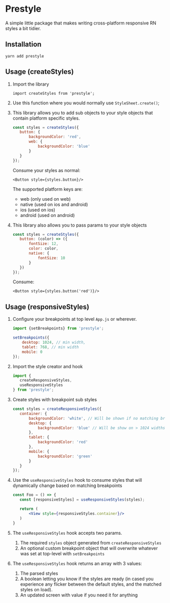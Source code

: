 # Prestyle
A simple little package that makes writing cross-platform responsive RN styles a bit tidier.


## Installation
`yarn add prestyle`

## Usage (createStyles)

1. Import the library

    `import createStyles from 'prestyle';`

2. Use this function where you would normally use `StyleSheet.create()`;

3. This library allows you to add sub objects to your style objects that contain platform specific styles.

    ```jsx harmony
    const styles = createStyles({
       button: {
           backgroundColor: 'red',
           web: {
               backgroundColor: 'blue'
           }   
       }
   });
    ```
   
   Consume your styles as normal:
   
   `<Button style={styles.button}/>`
   
   The supported platform keys are:
    - web (only used on web)
    - native (used on ios and android)
    - ios (used on ios)
    - android (used on android)
    
4. This library also allows you to pass params to your style objects

    ```jsx harmony
   const styles = createStyles({
       button: (color) => ({
           fontSize: 12,
           color: color,
           native: {
               fontSize: 10
           }
       })
    });
    ```
   
   Consume:
   
   `<Button style={styles.button('red')}/>`
   
## Usage (responsiveStyles)

1. Configure your breakpoints at top level `App.js` or wherever.
    
   ```jsx harmony
   import {setBreakpoints} from 'prestyle';
   
   setBreakpoints({
       desktop: 1024, // min width,
       tablet: 768, // min width
       mobile: 0
   });
    ```
2. Import the style creator and hook

    ```jsx harmony
   import {
       createResponsiveStyles, 
       useResponsiveStyles
   } from 'prestyle';
    ```
   
3. Create styles with breakpoint sub styles

    ```jsx harmony
    const styles = createResponsiveStyles({
       container: {
           backgroundColor: 'white', // Will be shown if no matching breakpoint
           desktop: {
               backgroundColor: 'blue' // Will be show on > 1024 widths
           },
           tablet: {
               backgroundColor: 'red'
           },
           mobile: {
               backgroundColor: 'green'
           }   
       }
    });
    ```
   
4. Use the `useResponsiveStyles` hook to consume styles that will dynamically change based on matching breakpoints

    ```jsx harmony
    const Foo = () => {
       const [responsiveStyles] = useResponsiveStyles(styles);
   
       return (
           <View style={responsiveStyles.container}/>
       )  
   }
    ```
  
5. The `useResponsiveStyles` hook accepts two params.
    1. The required `styles` object generated from `createResponsiveStyles`
    2. An optional custom breakpoint object that will overwrite whatever was set at top-level with `setBreakpoints`
  
6. The `useResponsiveStyles` hook returns an array with 3 values:
    1. The parsed styles
    2. A boolean letting you know if the styles are ready (in cased you experience any flicker between the default styles, and the matched styles on load).
    3. An updated screen with value if you need it for anything
